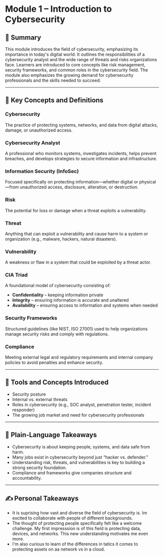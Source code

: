# Module 1 – Introduction to Cybersecurity

## 🧠 Summary

This module introduces the field of cybersecurity, emphasizing its importance in today's digital world. It outlines the responsibilities of a cybersecurity analyst and the wide range of threats and risks organizations face. Learners are introduced to core concepts like risk management, security frameworks, and common roles in the cybersecurity field. The module also emphasizes the growing demand for cybersecurity professionals and the skills needed to succeed.

---

## 🔑 Key Concepts and Definitions

### Cybersecurity
The practice of protecting systems, networks, and data from digital attacks, damage, or unauthorized access.

### Cybersecurity Analyst
A professional who monitors systems, investigates incidents, helps prevent breaches, and develops strategies to secure information and infrastructure.

### Information Security (InfoSec)
Focused specifically on protecting information—whether digital or physical—from unauthorized access, disclosure, alteration, or destruction.

### Risk
The potential for loss or damage when a threat exploits a vulnerability.

### Threat
Anything that can exploit a vulnerability and cause harm to a system or organization (e.g., malware, hackers, natural disasters).

### Vulnerability
A weakness or flaw in a system that could be exploited by a threat actor.

### CIA Triad
A foundational model of cybersecurity consisting of:
- **Confidentiality** – keeping information private  
- **Integrity** – ensuring information is accurate and unaltered  
- **Availability** – ensuring access to information and systems when needed

### Security Frameworks
Structured guidelines (like NIST, ISO 27001) used to help organizations manage security risks and comply with regulations.

### Compliance
Meeting external legal and regulatory requirements and internal company policies to avoid penalties and enhance security.

---

## 🧰 Tools and Concepts Introduced

- Security posture
- Internal vs. external threats
- Roles in cybersecurity (e.g., SOC analyst, penetration tester, incident responder)
- The growing job market and need for cybersecurity professionals

---

## 📌 Plain-Language Takeaways

- Cybersecurity is about keeping people, systems, and data safe from harm.
- Many jobs exist in cybersecurity beyond just “hacker vs. defender.”
- Understanding risk, threats, and vulnerabilities is key to building a strong security foundation.
- Compliance and frameworks give companies structure and accountability.

---

## ✍️ Personal Takeaways


- It is suprising how vast and diverse the field of cybersecurity is. Im excited to collaborate with people of different backgrounds.
- The thought of protecting people specifically felt like a welcome challenge. My first impresssion is of this field is protecting data, devices, and networks. This new understanding motivates me even more.
- I'm also curious to learn of the differences in tatics it comes to protecting assets on aa network vs in a cloud. 

